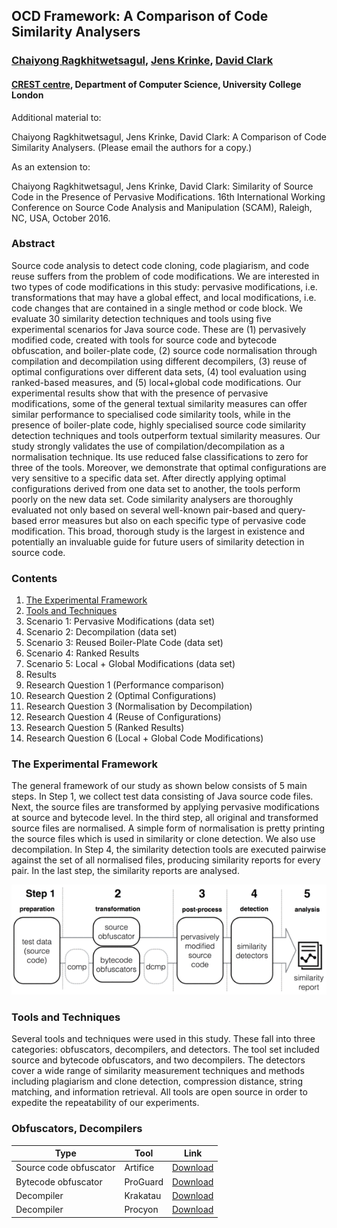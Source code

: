 ## OCD Framework: A Comparison of Code Similarity Analysers
### [Chaiyong Ragkhitwetsagul](https://cragkhit.github.io), [Jens Krinke](http://www0.cs.ucl.ac.uk/staff/j.krinke/index.html), [David Clark](http://www0.cs.ucl.ac.uk/staff/D.Clark/)
#### [CREST centre](http://crest.cs.ucl.ac.uk/), Department of Computer Science, University College London

Additional material to:

Chaiyong Ragkhitwetsagul, Jens Krinke, David Clark: A Comparison of Code Similarity Analysers. (Please email the authors for a copy.)

As an extension to:

Chaiyong Ragkhitwetsagul, Jens Krinke, David Clark: Similarity of Source Code in the Presence of Pervasive Modifications. 16th International Working Conference on Source Code Analysis and Manipulation (SCAM), Raleigh, NC, USA, October 2016.

### Abstract
Source code analysis to detect code cloning, code plagiarism, and code reuse suffers from the problem of code modifications. We are interested in two types of code modifications in this study: pervasive modifications, i.e. transformations that may have a global effect, and local modifications, i.e. code changes that are contained in a single method or code block. We evaluate 30 similarity detection techniques and tools using five experimental scenarios for Java source code. These are (1) pervasively modified code, created with tools for source code and bytecode obfuscation, and boiler-plate code, (2) source code normalisation through compilation and decompilation using different decompilers, (3) reuse of optimal configurations over different data sets, (4) tool evaluation using ranked-based measures, and (5) local+global code modifications. Our experimental results show that with the presence of pervasive modifications, some of the general textual similarity measures can offer similar performance to specialised code similarity tools, while in the presence of boiler-plate code, highly specialised source code similarity detection techniques and tools outperform textual similarity measures. Our study strongly validates the use of compilation/decompilation as a normalisation technique. Its use reduced false classifications to zero for three of the tools. Moreover, we demonstrate that optimal configurations are very sensitive to a specific data set. After directly applying optimal configurations derived from one data set to another, the tools perform poorly on the new data set. Code similarity analysers are thoroughly evaluated not only based on several well-known pair-based and query-based error measures but also on each specific type of pervasive code modification. This broad, thorough study is the largest in existence and potentially an invaluable guide for future users of similarity detection in source code.

### Contents
1. [The Experimental Framework](#the-experimental-framework)
2. [Tools and Techniques](#tools-and-techniques)
3. Scenario 1: Pervasive Modifications (data set)
4. Scenario 2: Decompilation (data set)
5. Scenario 3: Reused Boiler-Plate Code (data set)
6. Scenario 4: Ranked Results
7. Scenario 5: Local + Global Modifications (data set)
8. Results
9. Research Question 1 (Performance comparison)
10. Research Question 2 (Optimal Configurations)
11. Research Question 3 (Normalisation by Decompilation)
12. Research Question 4 (Reuse of Configurations)
13. Research Question 5 (Ranked Results)
14. Research Question 6 (Local + Global Code Modifications)

### The Experimental Framework

The general framework of our study as shown below consists of 5 main steps. In Step 1, we collect test data consisting of Java source code files. Next, the source files are transformed by applying pervasive modifications at source and bytecode level. In the third step, all original and transformed source files are normalised. A simple form of normalisation is pretty printing the source files which is used in similarity or clone detection. We also use decompilation. In Step 4, the similarity detection tools are executed pairwise against the set of all normalised files, producing similarity reports for every pair. In the last step, the similarity reports are analysed.

![Experimental Framework](https://github.com/UCL-CREST/ocd/blob/master/1.png)

### Tools and Techniques

Several tools and techniques were used in this study. These fall into three categories: obfuscators, decompilers, and detectors. The tool set included source and bytecode obfuscators, and two decompilers. The detectors cover a wide range of similarity measurement techniques and methods including plagiarism and clone detection, compression distance, string matching, and information retrieval. All tools are open source in order to expedite the repeatability of our experiments.

### Obfuscators, Decompilers

Type	| Tool |	Link
------|------|------
Source code obfuscator	| Artifice	| [Download](https://www.tu-braunschweig.de/isf/research/artifice/index.html)
Bytecode obfuscator	    | ProGuard  |	[Download](http://proguard.sourceforge.net/)
Decompiler	            | Krakatau  |	[Download](https://github.com/Storyyeller/Krakatau)
Decompiler              | Procyon	  | [Download](https://bitbucket.org/mstrobel/procyon/wiki/Java%20Decompiler)

